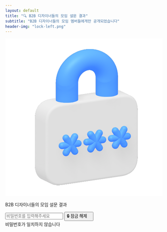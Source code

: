 ```yaml
---
layout: default
title: "🔍 B2B 디자이너들의 모임 설문 결과"
subtitle: "B2B 디자이너들의 모임 멤버들에게만 공개되었습니다"
header-img: "lock-left.png"
---
```

<script>
    window.onload = function() {
        document.getElementById('c-header').remove();
        document.getElementById('c-footer').remove();
    };
</script>
<div class="o-wrapper">
    <div class="o-grid">
        <div class="m-center">
            <img src="./lock-left.png" class="survey-image">
            <p class="survey-title">B2B 디자이너들의 모임 설문 결과</p>
            <input id="passwordInput" name="passwordInput" placeholder="비밀번호를 입력해주세요" type="password">
            <input type="button" id="passwordSubmit" value="🔒 잠금 해제ㅤ" onclick="verification()">
        </div>
    </div>
</div>
<div class="o-grid">
    <div id="snackbar">비밀번호가 일치하지 않습니다</div>
</div>